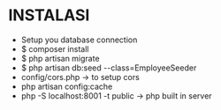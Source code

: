 # INSTALASI
- Setup you database connection 
- $ composer install
- $ php artisan migrate
- $ php artisan db:seed --class=EmployeeSeeder
- config/cors.php -> to setup cors
- php artisan config:cache
- php -S localhost:8001 -t public -> php built in server
